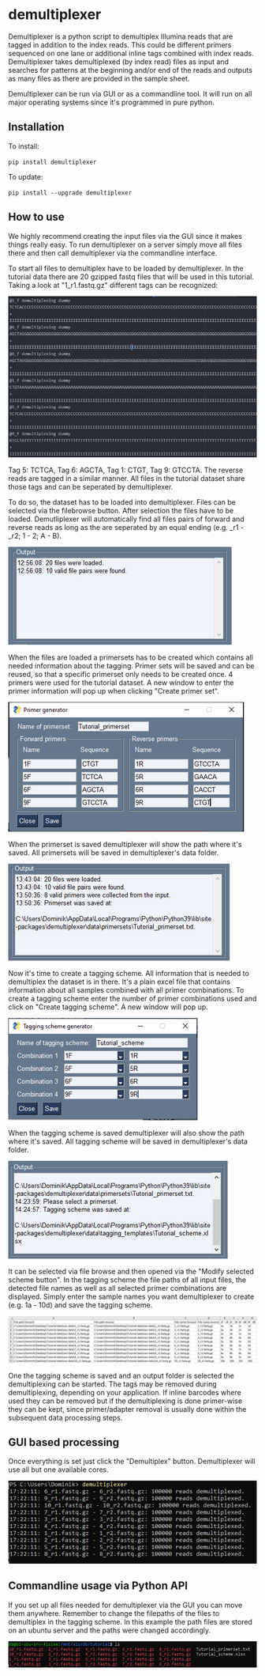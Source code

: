 # demultiplexer
Demultiplexer is a python script to demultiplex Illumina reads that are tagged in addition to the index reads.
This could be different primers sequenced on one lane or additional inline tags combined with index reads.
Demultiplexer takes demultiplexed (by index read) files as input and searches for patterns at the beginning
and/or end of the reads and outputs as many files as there are provided in the sample sheet.

Demultiplexer can be run via GUI or as a commandline tool. It will run on all major operating systems
since it's programmed in pure python.

## Installation
To install:

`pip install demultiplexer`

To update:

`pip install --upgrade demultiplexer`

## How to use
We highly recommend creating the input files via the GUI since it makes things really easy.
To run demultiplexer on a server simply move all files there and then call demultiplexer via
the commandline interface.

To start all files to demultiplex have to be loaded by demultiplexer. In the tutorial data
there are 20 gzipped fastq files that will be used in this tutorial.
Taking a look at "1_r1.fastq.gz" different tags can be recognized:

![](https://github.com/DominikBuchner/demultiplexer/blob/main/tutorial_data/pics/file%20preview.PNG?raw=true)

Tag 5: TCTCA, Tag 6: AGCTA, Tag 1: CTGT, Tag 9: GTCCTA.
The reverse reads are tagged in a similar manner. All files in the tutorial dataset share those tags and can be seperated by demultiplexer.

To do so, the dataset has to be loaded into demultiplexer. Files can be selected via the filebrowse button. After selection the files have to be loaded.
Demutliplexer will automatically find all files pairs of forward and reverse reads as long as the are seperated by an equal ending (e.g. _r1 - _r2; 1 - 2; A - B).

![](https://github.com/DominikBuchner/demultiplexer/blob/main/tutorial_data/pics/loaded%20files.PNG?raw=true)

When the files are loaded a primersets has to be created which contains all needed information about the tagging. Primer sets will be saved and can be reused,
so that a specific primerset only needs to be created once. 4 primers were used for the tutorial dataset. A new window to enter the primer information will pop up
when clicking "Create primer set".

![](https://github.com/DominikBuchner/demultiplexer/blob/main/tutorial_data/pics/primer%20generator.PNG?raw=true)

When the primerset is saved demultiplexer will show the path where it's saved. All primersets will be saved in demultiplexer's data folder.

![](https://github.com/DominikBuchner/demultiplexer/blob/main/tutorial_data/pics/Primerset%20saved.PNG?raw=true)

Now it's time to create a tagging scheme. All information that is needed to demultiplex the dataset is in there. It's a plain excel file
that contains information about all samples combined with all primer combinations. To create a tagging scheme enter the number of primer combinations
used and click on "Create tagging scheme". A new window will pop up.

![](https://github.com/DominikBuchner/demultiplexer/blob/main/tutorial_data/pics/Tagging%20scheme%20generator.PNG?raw=true)

When the tagging scheme is saved demultiplexer will also show the path where it's saved. All tagging scheme will be saved in demultiplexer's data folder.

![](https://github.com/DominikBuchner/demultiplexer/blob/main/tutorial_data/pics/Tagging%20scheme%20saved.PNG?raw=true)

It can be selected via file browse and then opened via the "Modify selected scheme button". In the tagging scheme the file paths of all input files, the detected
file names as well as all selected primer combinations are displayed. Simply enter the sample names you want demultiplexer to create (e.g. 1a - 10d) and save the tagging scheme.

![](https://github.com/DominikBuchner/demultiplexer/blob/main/tutorial_data/pics/Tagging%20scheme.PNG?raw=true)

One the tagging scheme is saved and an output folder is selected the demultiplexing can be started. The tags may be removed during demultiplexing, depending on your application.
If inline barcodes where used they can be removed but if the demultiplexing is done primer-wise they can be kept, since primer/adapter removal is usually done within the
subsequent data processing steps.

## GUI based processing
Once everything is set just click the "Demultiplex" button. Demultiplexer will use all but one available cores.

![](https://github.com/DominikBuchner/demultiplexer/blob/main/tutorial_data/pics/Output%20GUI.PNG?raw=true)

## Commandline usage via Python API
If you set up all files needed for demultiplexer via the GUI you can move them anywhere. Remember to change the filepaths of the files to demultiplex in the tagging
scheme. In this example the path files are stored on an ubuntu server and the paths were changed accordingly.

![](https://github.com/DominikBuchner/demultiplexer/blob/main/tutorial_data/pics/Server%20view.PNG?raw=true)
